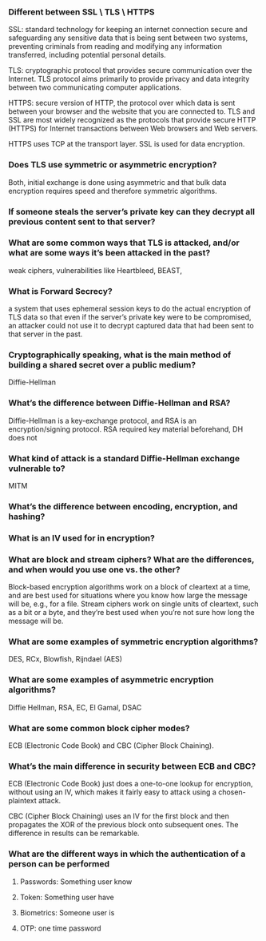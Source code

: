 ### Different between SSL \ TLS \ HTTPS 

SSL:  standard technology for keeping an internet connection secure and safeguarding any sensitive data that is being sent between two systems, preventing criminals from reading and modifying any information transferred, including potential personal details. 

TLS: cryptographic protocol that provides secure communication over the Internet. TLS protocol aims primarily to provide privacy and data integrity between two communicating computer applications. 

HTTPS: secure version of HTTP, the protocol over which data is sent between your browser and the website that you are connected to. TLS and SSL are most widely recognized as the protocols that provide secure HTTP (HTTPS) for Internet transactions between Web browsers and Web servers. 

HTTPS uses TCP at the transport layer. SSL is used for data encryption. 

### Does TLS use symmetric or asymmetric encryption? 

Both,  initial exchange is done using asymmetric and that bulk data encryption requires speed and therefore symmetric algorithms. 

### If someone steals the server’s private key can they decrypt all previous content sent to that server? 

### What are some common ways that TLS is attacked, and/or what are some ways it’s been attacked in the past? 

weak ciphers, vulnerabilities like Heartbleed, BEAST, 

### What is Forward Secrecy? 

a system that uses ephemeral session keys to do the actual encryption of TLS data so that even if the server’s private key were to be compromised, an attacker could not use it to decrypt captured data that had been sent to that server in the past. 

### Cryptographically speaking, what is the main method of building a shared secret over a public medium? 

Diffie-Hellman 

### What’s the difference between Diffie-Hellman and RSA? 

Diffie-Hellman is a key-exchange protocol, and RSA is an encryption/signing protocol. RSA required key material beforehand, DH does not 

### What kind of attack is a standard Diffie-Hellman exchange vulnerable to? 

MITM 

### What’s the difference between encoding, encryption, and hashing? 

### What is an IV used for in encryption? 

### What are block and stream ciphers? What are the differences, and when would you use one vs. the other? 

Block-based encryption algorithms work on a block of cleartext at a time, and are best used for situations where you know how large the message will be, e.g., for a file. Stream ciphers work on single units of cleartext, such as a bit or a byte, and they’re best used when you’re not sure how long the message will be. 

### What are some examples of symmetric encryption algorithms? 

DES, RCx, Blowfish, Rijndael (AES) 

### What are some examples of asymmetric encryption algorithms? 

Diffie Hellman, RSA, EC, El Gamal, DSAC 

### What are some common block cipher modes? 

ECB (Electronic Code Book) and CBC (Cipher Block Chaining). 

### What’s the main difference in security between ECB and CBC? 

ECB (Electronic Code Book) just does a one-to-one lookup for encryption, without using an IV, which makes it fairly easy to attack using a chosen-plaintext attack. 

CBC (Cipher Block Chaining) uses an IV for the first block and then propagates the XOR of the previous block onto subsequent ones. The difference in results can be remarkable. 

### What are the different ways in which the authentication of a person can be performed 

1. Passwords: Something user know 

2. Token: Something user have 

3. Biometrics: Someone user is 

4. OTP: one time password 